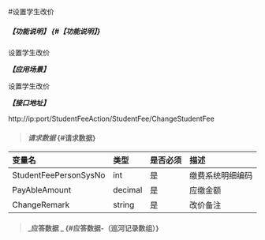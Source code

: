 #设置学生改价

##### _【功能说明】_ {#【功能说明】}
设置学生改价

_**【应用场景】**_

设置学生改价



_**【接口地址】**_

http://ip:port/StudentFeeAction/StudentFee/ChangeStudentFee

> #### _请求数据_ {#请求数据}

| 变量名 | 类型 | 是否必须 | 描述 |
| :--- | :--- | :--- | :--- |
| StudentFeePersonSysNo | int | 是 | 缴费系统明细编码 |
| PayAbleAmount| decimal| 是 | 应缴金额 |
| ChangeRemark| string| 是 |改价备注 |






> #### _应答数据 _ {#应答数据-（巡河记录数组）}



